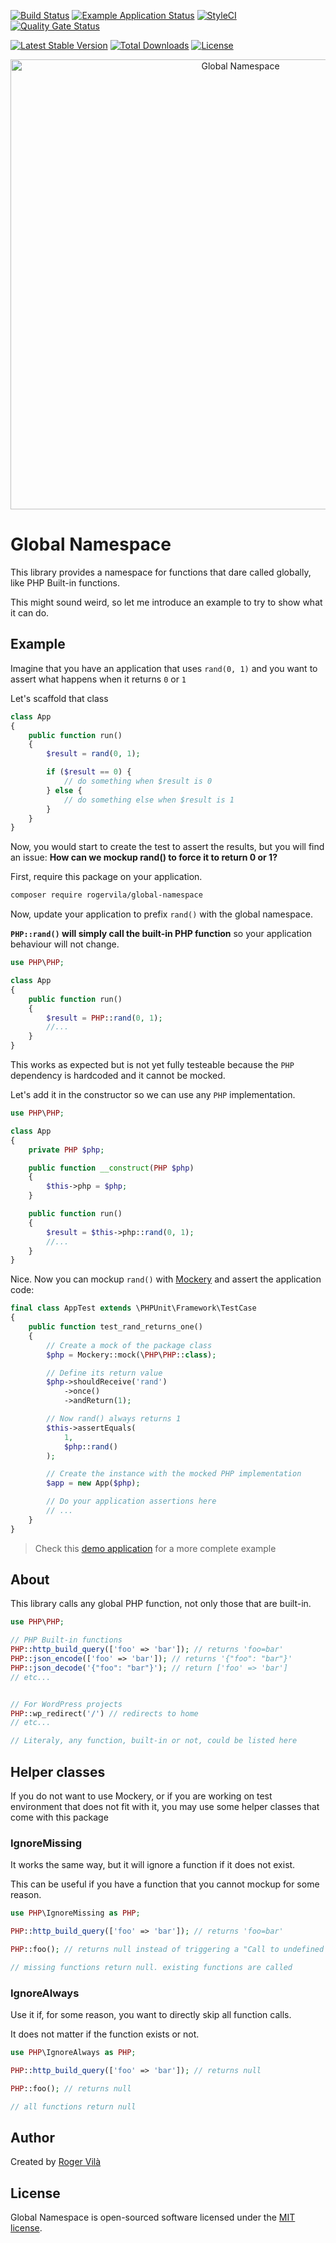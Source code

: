 [![Build Status](https://github.com/rogervila/global-namespace/workflows/build/badge.svg)](https://github.com/rogervila/global-namespace/actions)
[![Example Application Status](https://github.com/rogervila/global-namespace/workflows/example-app/badge.svg)](https://github.com/rogervila/global-namespace/tree/main/examples/random-app-example)
[![StyleCI](https://github.styleci.io/repos/332196097/shield?branch=main)](https://github.styleci.io/repos/332196097)
[![Quality Gate Status](https://sonarcloud.io/api/project_badges/measure?project=rogervila_global-namespace&metric=alert_status)](https://sonarcloud.io/dashboard?id=rogervila_global-namespace)

[![Latest Stable Version](https://poser.pugx.org/rogervila/global-namespace/v/stable)](https://packagist.org/packages/rogervila/global-namespace)
[![Total Downloads](https://poser.pugx.org/rogervila/global-namespace/downloads)](https://packagist.org/packages/rogervila/global-namespace)
[![License](https://poser.pugx.org/rogervila/global-namespace/license)](https://packagist.org/packages/rogervila/global-namespace)

<p align="center"><img width="720" src="https://banners.beyondco.de/Global%20Namespace.png?theme=light&packageManager=composer+require&packageName=rogervila%2Fglobal-namespace&pattern=cage&style=style_1&description=Prefix+global+PHP+functions+under+a+namespace&md=1&showWatermark=1&fontSize=100px&images=https%3A%2F%2Fwww.php.net%2Fimages%2Flogos%2Fphp-logo.svg" alt="Global Namespace" /></p>

# Global Namespace

This library provides a namespace for functions that dare called globally, like PHP Built-in functions.

This might sound weird, so let me introduce an example to try to show what it can do.

## Example

Imagine that you have an application that uses `rand(0, 1)` and you want to assert what happens when it returns `0` or `1`

Let's scaffold that class

```php
class App
{
    public function run()
    {
        $result = rand(0, 1);

        if ($result == 0) {
            // do something when $result is 0
        } else {
            // do something else when $result is 1
        }
    }
}
```

Now, you would start to create the test to assert the results, but you will find an issue: **How can we mockup rand() to force it to return 0 or 1?**

First, require this package on your application.

```sh
composer require rogervila/global-namespace
```

Now, update your application to prefix `rand()` with the global namespace.

**`PHP::rand()` will simply call the built-in PHP function** so your application behaviour will not change.

```php
use PHP\PHP;

class App
{
    public function run()
    {
        $result = PHP::rand(0, 1);
        //...
    }
}
```

This works as expected but is not yet fully testeable because the `PHP` dependency is hardcoded and it cannot be mocked.

Let's add it in the constructor so we can use any `PHP` implementation.

```php
use PHP\PHP;

class App
{
    private PHP $php;

    public function __construct(PHP $php)
    {
        $this->php = $php;
    }

    public function run()
    {
        $result = $this->php::rand(0, 1);
        //...
    }
}
```

Nice. Now you can mockup `rand()` with [Mockery](https://github.com/mockery/mockery) and assert the application code:

```php
final class AppTest extends \PHPUnit\Framework\TestCase
{
    public function test_rand_returns_one()
    {
        // Create a mock of the package class
        $php = Mockery::mock(\PHP\PHP::class);

        // Define its return value
        $php->shouldReceive('rand')
            ->once()
            ->andReturn(1);

        // Now rand() always returns 1
        $this->assertEquals(
            1,
            $php::rand()
        );

        // Create the instance with the mocked PHP implementation
        $app = new App($php);

        // Do your application assertions here
        // ...
    }
}
```

> Check this [demo application](https://github.com/rogervila/global-namespace/tree/main/examples/random-app-example) for a more complete example

## About

This library calls any global PHP function, not only those that are built-in.

```php
use PHP\PHP;

// PHP Built-in functions
PHP::http_build_query(['foo' => 'bar']); // returns 'foo=bar'
PHP::json_encode(['foo' => 'bar']); // returns '{"foo": "bar"}'
PHP::json_decode('{"foo": "bar"}'); // return ['foo' => 'bar']
// etc...


// For WordPress projects
PHP::wp_redirect('/') // redirects to home
// etc...

// Literaly, any function, built-in or not, could be listed here
```

## Helper classes

If you do not want to use Mockery, or if you are working on test environment that does not fit with it, you may use some helper classes that come with this package

### IgnoreMissing

It works the same way, but it will ignore a function if it does not exist.

This can be useful if you have a function that you cannot mockup for some reason.

```php
use PHP\IgnoreMissing as PHP;

PHP::http_build_query(['foo' => 'bar']); // returns 'foo=bar'

PHP::foo(); // returns null instead of triggering a "Call to undefined function" error

// missing functions return null. existing functions are called
```

### IgnoreAlways

Use it if, for some reason, you want to directly skip all function calls.

It does not matter if the function exists or not.

```php
use PHP\IgnoreAlways as PHP;

PHP::http_build_query(['foo' => 'bar']); // returns null

PHP::foo(); // returns null

// all functions return null
```

## Author

Created by [Roger Vilà](https://rogervila.es)

## License

Global Namespace is open-sourced software licensed under the [MIT license](https://opensource.org/licenses/MIT).
